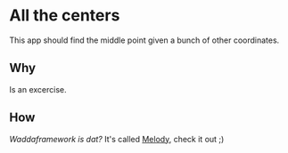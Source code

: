 # All the centers

This app should find the middle point given a bunch of other coordinates.

## Why
Is an excercise.

## How
_Waddaframework is dat?_ It's called [Melody](https://melody.js.org/), check it out ;)
